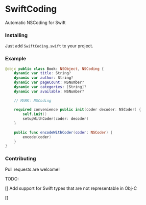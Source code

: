 # SwiftCoding
Automatic NSCoding for Swift

### Installing

Just add `SwiftCoding.swift` to your project.

### Example

```swift
@objc public class Book: NSObject, NSCoding {
    dynamic var title: String?
    dynamic var author: String?
    dynamic var pageCount: NSNumber?
    dynamic var categories: [String]?
    dynamic var available: NSNumber?
    
    // MARK: NSCoding
    
    required convenience public init(coder decoder: NSCoder) {
        self.init()
        setupWithCoder(coder: decoder)
    }
    
    public func encodeWithCoder(coder: NSCoder) {
        encode(coder)
    }
}
```

### Contributing

Pull requests are welcome!

TODO:

[] Add support for Swift types that are not representable in Obj-C

[] 
